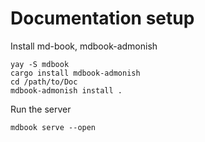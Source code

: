 # Documentation setup

Install md-book, mdbook-admonish

```
yay -S mdbook
cargo install mdbook-admonish
cd /path/to/Doc
mdbook-admonish install .
```

Run the server

```
mdbook serve --open
```